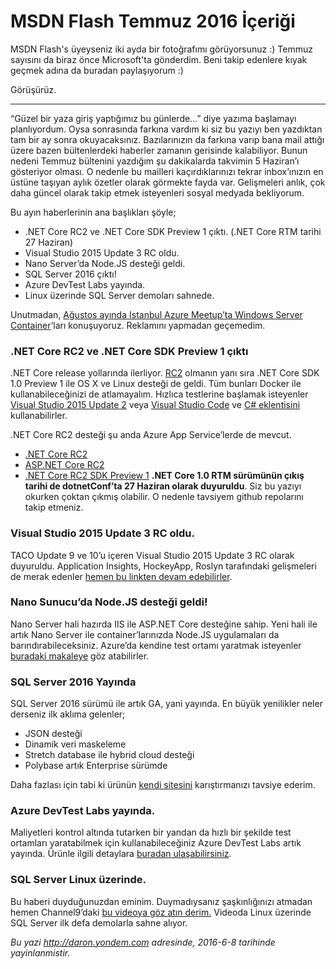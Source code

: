 # MSDN Flash Temmuz 2016 İçeriği
MSDN Flash's üyeyseniz iki ayda bir fotoğrafımı görüyorsunuz :) Temmuz sayısını da biraz önce Microsoft'ta gönderdim. Beni takip edenlere kıyak geçmek adına da buradan paylaşıyorum :)

Görüşürüz.

--------

“Güzel bir yaza giriş yaptığımız bu günlerde…” diye yazıma başlamayı planlıyordum. Oysa sonrasında farkına vardım ki siz bu yazıyı ben yazdıktan tam bir ay sonra okuyacaksınız. Bazılarınızın da farkına varıp bana mail attığı üzere bazen bültenlerdeki haberler zamanın gerisinde kalabiliyor.  Bunun nedeni Temmuz bültenini yazdığım şu dakikalarda takvimin 5 Haziran’ı gösteriyor olması. O nedenle bu mailleri kaçırdıklarınızı tekrar inbox’ınızın en üstüne taşıyan aylık özetler olarak görmekte fayda var. Gelişmeleri anlık, çok daha güncel olarak takip etmek isteyenleri sosyal medyada bekliyorum. 

Bu ayın haberlerinin ana başlıkları şöyle;

* .NET Core RC2 ve .NET Core SDK Preview 1 çıktı. (.NET Core RTM tarihi 27 Haziran)  
* Visual Studio 2015 Update 3 RC oldu.  
* Nano Server’da Node.JS desteği geldi.  
* SQL Server 2016 çıktı!  
* Azure DevTest Labs yayında.  
* Linux üzerinde SQL Server demoları sahnede.  

Unutmadan, [Ağustos ayında Istanbul Azure Meetup’ta Windows Server Container](http://www.meetup.com/Istanbul-Azure-Meetup/events/231683612/)’ları konuşuyoruz. Reklamını yapmadan geçemedim. 

### .NET Core RC2 ve .NET Core SDK Preview 1 çıktı
.NET Core release yollarında ilerliyor. [RC2](https://www.microsoft.com/net/core) olmanın yanı sıra .NET Core SDK 1.0 Preview 1 ile OS X ve Linux desteği de geldi. Tüm bunları Docker ile kullanabileceğinizi de atlamayalım. Hızlıca testlerine başlamak isteyenler [Visual Studio 2015 Update 2](https://www.visualstudio.com/products/visual-studio-community-vs) veya [Visual Studio Code](https://www.visualstudio.com/products/code-vs) ve [C# eklentisini](https://marketplace.visualstudio.com/items?itemName=ms-vscode.csharp) kullanabilirler. 

.NET Core RC2 desteği şu anda Azure App Service’lerde de mevcut. 

* [.NET Core RC2](https://github.com/dotnet/core/releases/tag/v1.0.0-rc2)
* [ASP.NET Core RC2](https://github.com/aspnet/Home/releases/tag/1.0.0-rc2-final)
* [.NET Core RC2 SDK Preview 1](https://github.com/dotnet/core/releases/tag/v1.0.0-rc2)
**.NET Core 1.0 RTM sürümünün çıkış tarihi de dotnetConf’ta 27 Haziran olarak duyuruldu**. Siz bu yazıyı okurken çoktan çıkmış olabilir. O nedenle tavsiyem github repolarını takip etmeniz.

### Visual Studio 2015 Update 3 RC oldu.
TACO Update 9 ve 10’u içeren Visual Studio 2015 Update 3 RC olarak duyuruldu. Application Insights, HockeyApp, Roslyn tarafındaki gelişmeleri de merak edenler [hemen bu linkten devam edebilirler](https://blogs.msdn.microsoft.com/visualstudio/2016/06/07/visual-studio-2015-update-3-rc/). 

### Nano Sunucu’da Node.JS desteği geldi!
Nano Server hali hazırda IIS ile ASP.NET Core desteğine sahip. Yeni hali ile artık Nano Server ile container’larınızda Node.JS uygulamaları da barındırabileceksiniz. Azure’da kendine test ortamı yaratmak isteyenler [buradaki makaleye](https://blogs.technet.microsoft.com/nanoserver/2016/05/04/node-js-on-nano-server/?wt.mc_id=dx_839229&mc=javascript&mc=devops&mc=winserver&mc=virtual) göz atabilirler. 

### SQL Server 2016 Yayında
SQL Server 2016 sürümü ile artık GA, yani yayında. En büyük yenilikler neler derseniz ilk aklıma gelenler;

* JSON desteği
* Dinamik veri maskeleme
* Stretch database ile hybrid cloud desteği
* Polybase artık Enterprise sürümde

Daha fazlası için tabi ki ürünün [kendi sitesini](https://www.microsoft.com/en-us/server-cloud/products/sql-server/) karıştırmanızı tavsiye ederim.

### Azure DevTest Labs yayında.
Maliyetleri kontrol altında tutarken bir yandan da hızlı bir şekilde test ortamları yaratabilmek için kullanabileceğiniz Azure DevTest Labs artık yayında. Ürünle ilgili detaylara [buradan ulaşabilirsiniz](https://azure.microsoft.com/en-us/services/devtest-lab/).

### SQL Server Linux üzerinde.
Bu haberi duyduğunuzdan eminim. Duymadıysanız şaşkınlığınızı atmadan hemen Channel9’daki [bu videoya göz atın derim.](https://channel9.msdn.com/Shows/Data-Exposed/SQL-Server-on-Linux-Sneak-Peak) Videoda Linux üzerinde SQL Server ilk defa demolarla sahne alıyor. 


*Bu yazi http://daron.yondem.com adresinde, 2016-6-8 tarihinde yayinlanmistir.*
